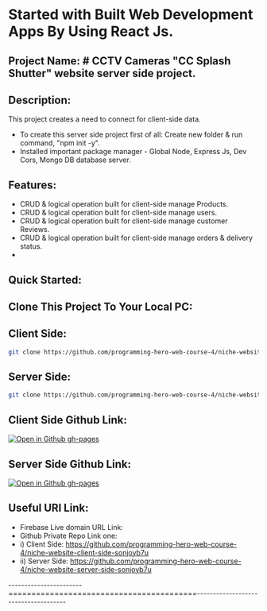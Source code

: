# Started with Built Web Development Apps By Using React Js.

## Project Name: # CCTV Cameras "CC Splash Shutter" website server side project.

## Description:

This project creates a need to connect for client-side data.

- To create this server side project first of all: Create new folder & run command, "npm init -y".
- Installed important package manager - Global Node, Express Js, Dev Cors, Mongo DB database server.

## Features:

- CRUD & logical operation built for client-side manage Products.
- CRUD & logical operation built for client-side manage users.
- CRUD & logical operation built for client-side manage customer Reviews.
- CRUD & logical operation built for client-side manage orders & delivery status.
-

## Quick Started:

## Clone This Project To Your Local PC:

## Client Side:

```bash
git clone https://github.com/programming-hero-web-course-4/niche-website-client-side-sonjoyb7u.git
```

## Server Side:

```bash
git clone https://github.com/programming-hero-web-course-4/niche-website-server-side-sonjoyb7u.git
```

## Client Side Github Link:

[![Open in Github gh-pages](https://img.shields.io/badge/Open%20In-Github%20gh--pages-blue?logo=github)](https://github.com/programming-hero-web-course-4/niche-website-client-side-sonjoyb7u)

## Server Side Github Link:

[![Open in Github gh-pages](https://img.shields.io/badge/Open%20In-Github%20gh--pages-blue?logo=github)](https://github.com/programming-hero-web-course-4/niche-website-server-side-sonjoyb7u)

## Useful URl Link:

- Firebase Live domain URL Link:
- Github Private Repo Link one:
- i) Client Side: https://github.com/programming-hero-web-course-4/niche-website-client-side-sonjoyb7u
- ii) Server Side: https://github.com/programming-hero-web-course-4/niche-website-server-side-sonjoyb7u

-----------------------=========================================-------------------------------------
